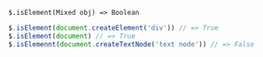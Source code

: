     $.isElement(Mixed obj) => Boolean

~~~js
$.isElement(document.createElement('div')) // => True
$.isElement(document) // => True
$.isElemennt(document.createTextNode('text node')) // => False
~~~